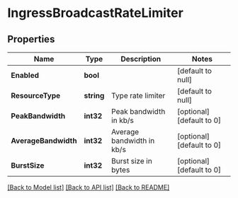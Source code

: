 # IngressBroadcastRateLimiter

## Properties
Name | Type | Description | Notes
------------ | ------------- | ------------- | -------------
**Enabled** | **bool** |  | [default to null]
**ResourceType** | **string** | Type rate limiter  | [default to null]
**PeakBandwidth** | **int32** | Peak bandwidth in kb/s | [optional] [default to 0]
**AverageBandwidth** | **int32** | Average bandwidth in kb/s | [optional] [default to 0]
**BurstSize** | **int32** | Burst size in bytes | [optional] [default to 0]

[[Back to Model list]](../README.md#documentation-for-models) [[Back to API list]](../README.md#documentation-for-api-endpoints) [[Back to README]](../README.md)

